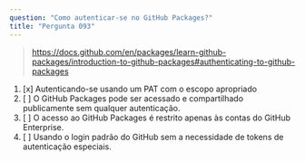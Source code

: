 ```yaml
---
question: "Como autenticar-se no GitHub Packages?"
title: "Pergunta 093"
---
```


> https://docs.github.com/en/packages/learn-github-packages/introduction-to-github-packages#authenticating-to-github-packages
1. [x] Autenticando-se usando um PAT com o escopo apropriado
1. [ ] O GitHub Packages pode ser acessado e compartilhado publicamente sem qualquer autenticação.
1. [ ] O acesso ao GitHub Packages é restrito apenas às contas do GitHub Enterprise.
1. [ ] Usando o login padrão do GitHub sem a necessidade de tokens de autenticação especiais.
